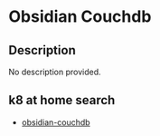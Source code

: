 # Obsidian Couchdb

## Description

No description provided.

## k8 at home search

- [obsidian-couchdb](https://nanne.dev/k8s-at-home-search/#/obsidian-couchdb)
